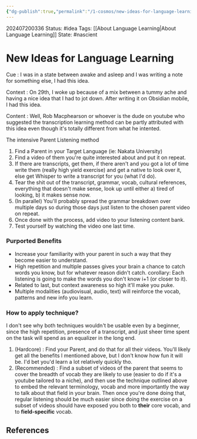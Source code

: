 ```yaml
---
{"dg-publish":true,"permalink":"/1-cosmos/new-ideas-for-language-learning/","created":"2024-08-31T23:47:14.945-04:00","updated":"2024-07-20T03:36:11.525-04:00"}
---
```


202407200336
Status: #idea
Tags: [[About Language Learning\|About Language Learning]]
State: #nascient
# New Ideas for Language Learning

Cue : I was in a state between awake and asleep and I was writing a note for something else, I had this idea.

Context : On 29th, I woke up because of a mix between a tummy ache and having a nice idea that I had to jot down. After writing it on Obsidian mobile, I had this idea.

Content : 
Well, Rob Macphearson or whoever is the dude on youtube who suggested the transcription learning method can be partly attributed with this idea even though it's totally different from what he intented.

The intensive Parent Listening method
1. Find a Parent in your Target Language (ie: Nakata University)
2. Find a video of them you're quite interested about and put it on repeat.
3. If there are transcripts, get them, if there aren't and you got a lot of time write them (really high yield exercise) and get a native to look over it, else get Whisper to write a transcript for you (what I'd do).
4. Tear the shit out of the transcript, grammar, vocab, cultural references, everything that doesn't make sense, look up until either a) tired of looking, b) it makes sense now.
5. (In parallel) You'll probably spread the grammar breakdown over multiple days so during those days just listen to the chosen parent video on repeat.
6. Once done with the process, add video to your listening content bank.
7. Test yourself by watching the video one last time.

### Purported Benefits
- Increase your familiarity with your parent in such a way that they become easier to understand.
- High repetition and multiple passes gives your brain a chance to catch words you know, but for whatever reason didn't catch. corollary: Each listening is going to make the words you don't know i+1 (or closer to it).
- Related to last, but context awareness so high it'll make you puke.
- Multiple modalities (audiovisual, audio, text) will reinforce the vocab, patterns and new info you learn.

### How to apply technique?
I don't see why both techniques wouldn't be usable even by a beginner, since the high repetition, presence of a transcript, and just sheer time spent on the task will spend as an equalizer in the long end.
1. (Hardcore) : Find your Parent, and do that for all their videos.
You'll likely get all the benefits I mentioned above, but I don't know how fun it will be. I'd bet you'd learn a lot relatively quickly tho.
2. (Recommended) : Find a subset of videos of the parent that seems to cover the breadth of vocab they are likely to use (easier to do if it's a youtube tailored to a niche), and then use the technique outlined above to embed the relevant terminology, vocab and more importantly the way to talk about that field in your brain. Then once you're done doing that, regular listening should be much easier since doing the exercise on a subset of videos should have exposed you both to **their** core vocab, and to **field-specific** vocab.

## References

